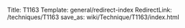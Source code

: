 Title: T1163
Template: general/redirect-index
RedirectLink: /techniques/T1163
save_as: wiki/Technique/T1163/index.html